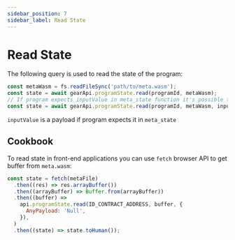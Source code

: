 ```yaml
---
sidebar_position: 7
sidebar_label: Read State
---
```


# Read State

The following query is used to read the state of the program:

```javascript
const metaWasm = fs.readFileSync('path/to/meta.wasm');
const state = await gearApi.programState.read(programId, metaWasm);
// If program expects inputValue in meta_state function it's possible to specify it
const state = await gearApi.programState.read(programId, metaWasm, inputValue);
```

`inputValue` is a payload if program expects it in `meta_state`

## Cookbook

To read state in front-end applications you can use `fetch` browser API to get buffer from `meta.wasm`:

```javascript
const state = fetch(metaFile)
  .then((res) => res.arrayBuffer())
  .then((arrayBuffer) => Buffer.from(arrayBuffer))
  .then((buffer) =>
    api.programState.read(ID_CONTRACT_ADDRESS, buffer, {
      AnyPayload: 'Null',
    }),
  )
  .then((state) => state.toHuman());
```
